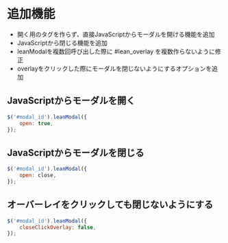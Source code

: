 
追加機能
==================================================

* 開く用のタグを作らず、直接JavaScriptからモーダルを開ける機能を追加
* JavaScriptから閉じる機能を追加
* leanModalを複数回呼び出した際に #lean_overlay を複数作らないように修正
* overlayをクリックした際にモーダルを閉じないようにするオプションを追加


JavaScriptからモーダルを開く
----------------------------

```js
$('#modal_id').leanModal({
	open: true,
});
```


JavaScriptからモーダルを閉じる
---------------------------

```js
$('#modal_id').leanModal({
	open: close,
});
```


オーバーレイをクリックしても閉じないようにする
---------------------------------------

```js
$('#modal_id').leanModal({
	closeClickOverlay: false,
});
```
